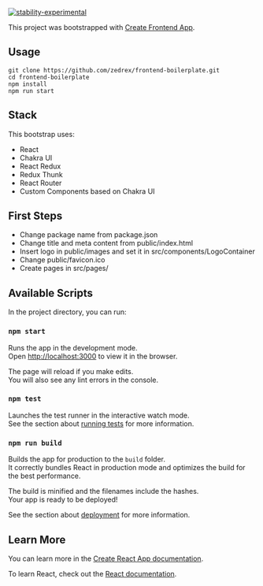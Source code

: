 [![stability-experimental](https://img.shields.io/badge/stability-experimental-orange.svg)](https://github.com/emersion/stability-badges#experimental)


This project was bootstrapped with
[Create Frontend App](https://github.com/zedrex/create-frontend-app).

## Usage
```
git clone https://github.com/zedrex/frontend-boilerplate.git
cd frontend-boilerplate
npm install
npm run start
```

## Stack

This bootstrap uses:
- React
- Chakra UI
- React Redux
- Redux Thunk
- React Router
- Custom Components based on Chakra UI

## First Steps
- Change package name from package.json
- Change title and meta content from public/index.html
- Insert logo in public/images and set it in src/components/LogoContainer
- Change public/favicon.ico
- Create pages in src/pages/


## Available Scripts

In the project directory, you can run:

### `npm start`

Runs the app in the development mode.<br /> Open
[http://localhost:3000](http://localhost:3000) to view it in the browser.

The page will reload if you make edits.<br /> You will also see any lint errors
in the console.

### `npm test`

Launches the test runner in the interactive watch mode.<br /> See the section
about
[running tests](https://facebook.github.io/create-react-app/docs/running-tests)
for more information.

### `npm run build`

Builds the app for production to the `build` folder.<br /> It correctly bundles
React in production mode and optimizes the build for the best performance.

The build is minified and the filenames include the hashes.<br /> Your app is
ready to be deployed!

See the section about
[deployment](https://facebook.github.io/create-react-app/docs/deployment) for
more information.

## Learn More

You can learn more in the
[Create React App documentation](https://facebook.github.io/create-react-app/docs/getting-started).

To learn React, check out the [React documentation](https://reactjs.org/).

